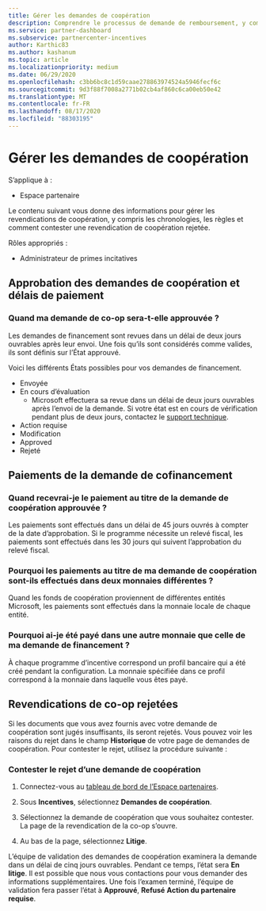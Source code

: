 ```yaml
---
title: Gérer les demandes de coopération
description: Comprendre le processus de demande de remboursement, y compris les échéances, les problèmes de monnaie et comment contester une revendication de coopération rejetée.
ms.service: partner-dashboard
ms.subservice: partnercenter-incentives
author: Karthic83
ms.author: kashanum
ms.topic: article
ms.localizationpriority: medium
ms.date: 06/29/2020
ms.openlocfilehash: c3bb6bc8c1d59caae278863974524a5946fecf6c
ms.sourcegitcommit: 9d3f88f7008a2771b02cb4af860c6ca00eb50e42
ms.translationtype: MT
ms.contentlocale: fr-FR
ms.lasthandoff: 08/17/2020
ms.locfileid: "88303195"
---
```

# <a name="manage-co-op-claims"></a>Gérer les demandes de coopération

S’applique à :

- Espace partenaire

Le contenu suivant vous donne des informations pour gérer les revendications de coopération, y compris les chronologies, les règles et comment contester une revendication de coopération rejetée.

Rôles appropriés :

- Administrateur de primes incitatives

## <a name="co-op-claims-approval-and-payment-deadlines"></a>Approbation des demandes de coopération et délais de paiement

### <a name="when-will-my-co-op-claim-be-approved"></a>Quand ma demande de co-op sera-t-elle approuvée ?

Les demandes de financement sont revues dans un délai de deux jours ouvrables après leur envoi. Une fois qu’ils sont considérés comme valides, ils sont définis sur l’État approuvé.  

Voici les différents États possibles pour vos demandes de financement.

- Envoyée
- En cours d’évaluation
  - Microsoft effectuera sa revue dans un délai de deux jours ouvrables après l’envoi de la demande. Si votre état est en cours de vérification pendant plus de deux jours, contactez le [support technique](https://partner.microsoft.com/dashboard/support/incentives/servicerequests?category=incentives).
- Action requise
- Modification
- Approved
- Rejeté

## <a name="co-op-claim-payments"></a>Paiements de la demande de cofinancement

### <a name="when-will-i-get-the-payment-for-the-approved-co-op-claim"></a>Quand recevrai-je le paiement au titre de la demande de coopération approuvée ?

Les paiements sont effectués dans un délai de 45 jours ouvrés à compter de la date d’approbation. Si le programme nécessite un relevé fiscal, les paiements sont effectués dans les 30 jours qui suivent l’approbation du relevé fiscal.

### <a name="why-are-my-co-op-claim-payments-made-in-two-different-currencies"></a>Pourquoi les paiements au titre de ma demande de coopération sont-ils effectués dans deux monnaies différentes ?

Quand les fonds de coopération proviennent de différentes entités Microsoft, les paiements sont effectués dans la monnaie locale de chaque entité.  

### <a name="why-was-i-paid-in-a-currency-other-than-my-co-op-claim-currency"></a>Pourquoi ai-je été payé dans une autre monnaie que celle de ma demande de financement ?

À chaque programme d’incentive correspond un profil bancaire qui a été créé pendant la configuration. La monnaie spécifiée dans ce profil correspond à la monnaie dans laquelle vous êtes payé.

## <a name="rejected-co-op-claims"></a>Revendications de co-op rejetées

Si les documents que vous avez fournis avec votre demande de coopération sont jugés insuffisants, ils seront rejetés. Vous pouvez voir les raisons du rejet dans le champ **Historique** de votre page de demandes de coopération. Pour contester le rejet, utilisez la procédure suivante :

### <a name="dispute-a-rejected-co-op-claim"></a>Contester le rejet d’une demande de coopération

1. Connectez-vous au [tableau de bord de l’Espace partenaires](https://partner.microsoft.com/dashboard/).

2. Sous **Incentives**, sélectionnez **Demandes de coopération**.

3. Sélectionnez la demande de coopération que vous souhaitez contester. La page de la revendication de la co-op s’ouvre.

4. Au bas de la page, sélectionnez **Litige**.

L’équipe de validation des demandes de coopération examinera la demande dans un délai de cinq jours ouvrables. Pendant ce temps, l’état sera **En litige**. Il est possible que nous vous contactions pour vous demander des informations supplémentaires. Une fois l’examen terminé, l’équipe de validation fera passer l’état à **Approuvé**, **Refusé** **Action du partenaire requise**.
